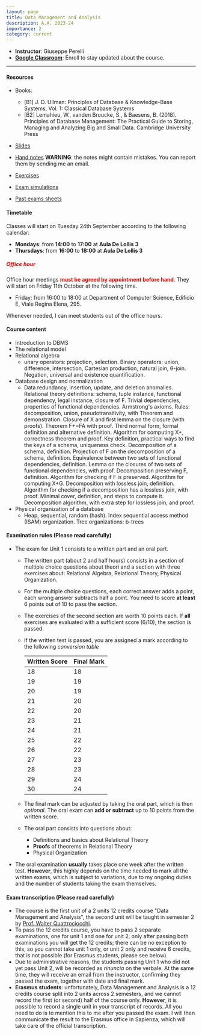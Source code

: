 ```yaml
---
layout: page
title: Data Management and Analysis 
description: A.A. 2023-24
importance: 2
category: current
---
```


 - **Instructor**: Giuseppe Perelli
 - **[Google Classroom](https://classroom.google.com/c/NzExMDI3NTU1ODMx?cjc=6liexth)**: Enroll to stay updated about the course.
<!--  - **Codice OPIS**: E5QCJP5N ([vademecum](https://www.uniroma1.it/sites/default/files/field_file_allegati/guided_path_to_access_student_s_opinions_questionnaire_2022_2023.pdf)) -->

------


#### Resources
- Books:
  - [B1] J. D. Ullman: Principles of Database & Knowledge-Base Systems, Vol. 1: Classical Database Systems
  - [B2] Lemahieu, W., vanden Broucke, S., & Baesens, B. (2018). Principles of Database Management: The Practical Guide to Storing, Managing and Analyzing Big and Small Data. Cambridge University Press

- [Slides](https://drive.google.com/drive/folders/1w_x8EK4SN6WiPuuDG8XtrqjxfVCga3f9?usp=sharing)
- [Hand notes](https://drive.google.com/drive/folders/12YOdTpneBSp8hhmSqzJwPvkqhAgsVBSE?usp=sharing) **WARNING**: the notes might contain mistakes. You can report them by sending me an email.
- [Exercises](https://drive.google.com/drive/folders/1_KQJe6iYN_n7bcm6LlJTLkeUeGsNkV7p?usp=sharing)
- [Exam simulations](https://drive.google.com/drive/folders/1OoCmqzMN04iTN4foI8suPfceJRLaTjlc?usp=sharing)
- [Past exams sheets](https://drive.google.com/drive/folders/1eHVjiabSOjRHNqRuM7ooAwpi0-hKfHcG?usp=sharing)


#### **Timetable**

Classes will start on Tuesday 24th September according to the following calendar:

- **Mondays**: from **14:00** to **17:00** at **Aula De Lollis 3**
- **Thursdays**: from **16:00** to **18:00** at **Aula De Lollis 3**

##### **<span style="color:red"> Office hour </span>**

Office hour meetings **<span style="color:red">must be agreed by appointment before hand</span>**. They will start on Friday 11th October at the following time.

- Friday: from 16:00 to 18:00 at Department of Computer Science, Edificio E, Viale Regina Elena, 295.

Whenever needed, I can meet students out of the office hours.


#### **Course content**

- Introduction to DBMS
- The relational model
- Relational algebra
  - unary operators: projection, selection. Binary operators: union, difference, intersection, Cartesian production, natural join, θ-join. Negation, universal and existence quantification.
- Database design and normalization
  - Data redundancy, insertion, update, and deletion anomalies. Relational theory definitions: schema, tuple instance, functional dependency, legal instance, closure of F. Trivial dependencies, properties of functional dependencies. Armstrong's axioms. Rules: decomposition, union, pseudotransitivity, with Theorem and demonstration. Closure of X and first lemma on the closure (with proofs). Theorem F+=FA with proof. Third normal form, formal definition and alternative definition. Algorithm for computing X+, correctness theorem and proof. Key definition, practical ways to find the keys of a schema, uniqueness check. Decomposition of a schema, definition. Projection of F on the decomposition of a schema, definition. Equivalence between two sets of functional dependencies, definition. Lemma on the closures of two sets of functional dependencies, with proof. Decomposition preserving F, definition. Algorithm for checking if F is preserved. Algorithm for computing X+G. Decomposition with lossless join, definition. Algorithm for checking if a decomposition has a lossless join, with proof. Minimal cover, definition, and steps to compute it. Decomposition algorithm, with extra step for lossless join, and proof.
- Physical organization of a database
  - Heap, sequential, random (hash). Index sequential access method (ISAM) organization. Tree organizations: b-trees

#### Examination rules (Please **read carefully**)
- The exam for Unit 1 consists to a written part and an oral part.
  - The written part (about 2 and half hours) consists in a section of multiple choice questions about theori and a section with three exercises about: Relational Algebra, Relational Theory, Physical Organization.
  - For the multiple choice questions, each correct answer adds a point, each wrong answer subtracts half a point. You need to score **at least** 6 points out of 10 to pass the section.
  - The exercises of the second section are worth 10 points each. If **all** exercises are evaluated with a sufficient score (6/10), the section is passed.
  - If the written test is passed, you are assigned a mark according to the following *conversion table*

    | **Written Score** | **Final Mark** |
    |-------------------|----------------|
    |   18              |     18         |
    |   19              |     19         |
    |   20              |     19         |
    |   21              |     20         |
    |   22              |     20         |
    |   23              |     21         |
    |   24              |     21         |
    |   25              |     22         |
    |   26              |     22         |
    |   27              |     23         |
    |   28              |     23         |
    |   29              |     24         |
    |   30              |     24         |

  - The final mark can be adjusted by taking the oral part, which is then *optional*. The oral exam can **add or subtract** up to 10 points from the written score.
  - The oral part consists into questions about:
    - Definitions and basics about Relational Theory
    - **Proofs** of theorems in Relational Theory
    - Physical Organization
<!--     - Concurrency -->
  - The oral examination **usually** takes place one week after the written test. **However**, this highly depends on the time needed to mark all the written exams, which is subject to variations, due to my ongoing duties and the number of students taking the exam themselves.
<!--- A passed written examination can be carried forward in the same session, so for example, if you pass the written part in January you can carry it forward and access the oral part in February.
- Between different sessions, you cannot carry forward any passed written part (e.g., you cannot carry forward the written part passed in February to take the oral part in June)
- Students are no longer allowed to sit the exam from remote.-->


#### Exam transcription (Please **read carefully**)

- The course is the first unit of a 2 units 12 credits course "Data Management and Analysis", the second unit will be taught in semester 2 by [Prof. Walter Quattrociocchi](https://walterquattrociocchi.site.uniroma1.it/).
- To pass the 12 credits course, you have to pass 2 separate examinations, one for unit 1 and one for unit 2; only after passing both examinations you will get the 12 credits; there can be no exception to this, so you cannot take unit 1 only, or unit 2 only and receive 6 credits, that is not possible (for Erasmus students, please see below).
- Due to administrative reasons, the students passing Unit 1 who did not yet pass Unit 2, will be recorded as *rinuncia* on the verbale. At the same time, they will receive an email from the instructor, confirming they passed the exam, together with date and final mark.
- **Erasmus students**: unfortunately, Data Management and Analysis is a 12 credits course split into 2 units across 2 semesters, and we cannot record the first (or second) half of the course only. **However**, it is possible to record a single unit in your transcript of records. All you need to do is to mention this to me after you passed the exam. I will then communicate the result to the Erasmus office in Sapienza, which will take care of the official transcription.

